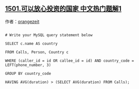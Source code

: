 ## [1501.可以放心投资的国家 中文热门题解1](https://leetcode.cn/problems/countries-you-can-safely-invest-in/solutions/100000/wu-xing-gao-ding-by-orangezeit)

作者：[orangezeit](https://leetcode.cn/u/orangezeit)

```
# Write your MySQL query statement below
SELECT c.name AS country
FROM Calls, Person, Country c
WHERE (caller_id = id OR callee_id = id) AND country_code = LEFT(phone_number, 3)
GROUP BY country_code
HAVING AVG(duration) > (SELECT AVG(duration) FROM Calls);
```